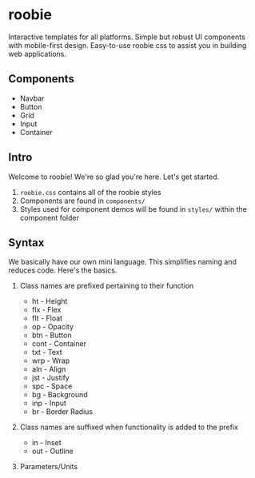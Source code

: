 # roobie

Interactive templates for all platforms.  Simple but robust UI components with mobile-first design.  Easy-to-use roobie css to assist you in building web applications.

## Components

- Navbar
- Button
- Grid
- Input
- Container

## Intro

Welcome to roobie!  We're so glad you're here.  Let's get started.

1. ```roobie.css``` contains all of the roobie styles
2. Components are found in ```components/```
3. Styles used for component demos will be found in ```styles/``` within the component folder

## Syntax

We basically have our own mini language.  This simplifies naming and reduces code.  Here's the basics.

1. Class names are prefixed pertaining to their function
    - ht - Height
    - flx - Flex
    - flt - Float
    - op - Opacity
    - btn - Button
    - cont - Container
    - txt - Text
    - wrp - Wrap
    - aln - Align
    - jst - Justify
    - spc - Space
    - bg - Background
    - inp - Input
    - br - Border Radius

2. Class names are suffixed when functionality is added to the prefix
    - in - Inset
    - out - Outline

3. Parameters/Units